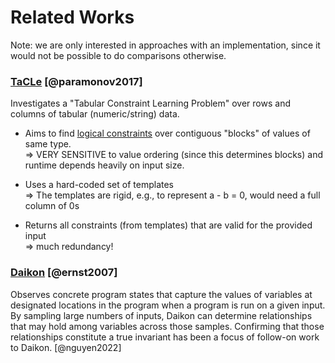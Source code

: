 # Related Works

Note: we are only interested in approaches with an implementation, since it would not be possible to do comparisons otherwise.


### [TaCLe](https://github.com/ML-KULeuven/tacle) [@paramonov2017]

Investigates a "Tabular Constraint Learning Problem" over rows and columns of tabular (numeric/string) data.   

* Aims to find [logical constraints](https://en.wikipedia.org/wiki/Constraint_programming#Constraint_satisfaction_problem) over contiguous "blocks" of values of same type.     
  => VERY SENSITIVE to value ordering (since this determines blocks) and runtime depends heavily on input size. 

* Uses a hard-coded set of templates        
  => The templates are rigid, e.g., to represent a - b = 0, would need a full column of 0s
 
* Returns all constraints (from templates) that are valid for the provided input     
  => much redundancy!  


### [Daikon](https://plse.cs.washington.edu/daikon/) [@ernst2007] 

Observes concrete program states that capture the values of variables at designated locations in the program when a program is run on a given input. By sampling large numbers of inputs, Daikon can determine relationships that may hold among variables across those samples. Confirming that those relationships constitute a true invariant has been a focus of follow-on work to Daikon. [@nguyen2022]


